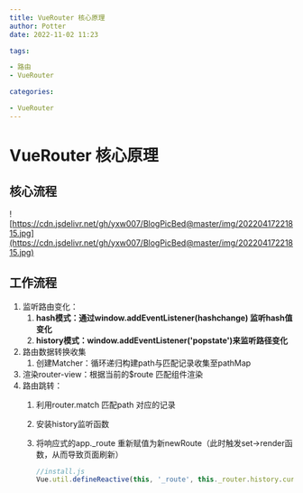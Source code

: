 ```yaml
---
title: VueRouter 核心原理
author: Potter
date: 2022-11-02 11:23

tags:

- 路由
- VueRouter

categories:

- VueRouter
---
```


# VueRouter 核心原理


## 核心流程

![https://cdn.jsdelivr.net/gh/yxw007/BlogPicBed@master/img/20220417221815.jpg](https://cdn.jsdelivr.net/gh/yxw007/BlogPicBed@master/img/20220417221815.jpg)

## 工作流程

1. 监听路由变化：
    1. **hash模式：通过window.addEventListener(hashchange) 监听hash值变化**
    2. **history模式：window.addEventListener('popstate')来监听路径变化**
2. 路由数据转换收集
    1. 创建Matcher：循环递归构建path与匹配记录收集至pathMap
3. 渲染router-view：根据当前的$route 匹配组件渲染
4. 路由跳转：
    1. 利用router.match 匹配path 对应的记录
    2. 安装history监听函数
    3. 将响应式的app._route 重新赋值为新newRoute（此时触发set→render函数，从而导致页面刷新）

        ```jsx
        //install.js
        Vue.util.defineReactive(this, '_route', this._router.history.current)
        ```

